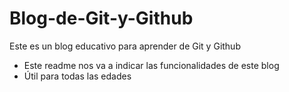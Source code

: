 # Blog-de-Git-y-Github
Este es un blog educativo para aprender de Git y Github

* Este readme nos va a indicar las funcionalidades de este blog
* Útil para  todas las edades
